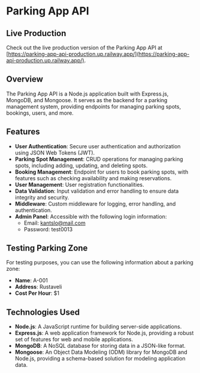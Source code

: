 # Parking App API

## Live Production
Check out the live production version of the Parking App API at [https://parking-app-api-production.up.railway.app/](https://parking-app-api-production.up.railway.app/).

## Overview
The Parking App API is a Node.js application built with Express.js, MongoDB, and Mongoose. It serves as the backend for a parking management system, providing endpoints for managing parking spots, bookings, users, and more.

## Features
- **User Authentication**: Secure user authentication and authorization using JSON Web Tokens (JWT).
- **Parking Spot Management**: CRUD operations for managing parking spots, including adding, updating, and deleting spots.
- **Booking Management**: Endpoint for users to book parking spots, with features such as checking availability and making reservations.
- **User Management**: User registration functionalities.
- **Data Validation**: Input validation and error handling to ensure data integrity and security.
- **Middleware**: Custom middleware for logging, error handling, and authentication.
- **Admin Panel**: Accessible with the following login information:
  - Email: kantslo@mail.com
  - Password: test0013
## Testing Parking Zone
For testing purposes, you can use the following information about a parking zone:
- **Name**: A-001
- **Address**: Rustaveli
- **Cost Per Hour**: $1

## Technologies Used
- **Node.js**: A JavaScript runtime for building server-side applications.
- **Express.js**: A web application framework for Node.js, providing a robust set of features for web and mobile applications.
- **MongoDB**: A NoSQL database for storing data in a JSON-like format.
- **Mongoose**: An Object Data Modeling (ODM) library for MongoDB and Node.js, providing a schema-based solution for modeling application data.
